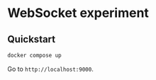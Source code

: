  # WebSocket experiment

## Quickstart

```bash
docker compose up
```

Go to `http://localhost:9000`.